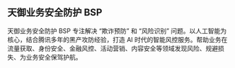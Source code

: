 ## 天御业务安全防护 BSP 
天御业务安全防护 BSP 专注解决 “欺诈预防” 和 “风险识别” 问题。以人工智能为核心，结合腾讯多年的黑产攻防经验，打造 AI 时代的智能风控服务。帮助业务在流量获取、身份安全、金融风控、活动营销、内容安全等领域发现风险、规避损失、为业务安全保驾护航。
